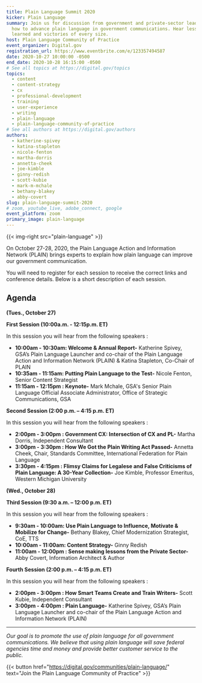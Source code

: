 ```yaml
---
title: Plain Language Summit 2020
kicker: Plain Language
summary: Join us for discussion from government and private-sector leaders on
  how to advance plain language in government communications. Hear lessons
  learned and victories of every size.
host: Plain Language Community of Practice
event_organizer: Digital.gov
registration_url: https://www.eventbrite.com/e/123357494587
date: 2020-10-27 10:00:00 -0500
end_date: 2020-10-28 16:15:00 -0500
# See all topics at https://digital.gov/topics
topics:
  - content
  - content-strategy
  - cx
  - professional-development
  - training
  - user-experience
  - writing
  - plain-language
  - plain-language-community-of-practice
# See all authors at https://digital.gov/authors
authors:
  - katherine-spivey
  - katina-stapleton
  - nicole-fenton
  - martha-dorris
  - annetta-cheek
  - joe-kimble
  - ginny-redish
  - scott-kubie
  - mark-m-mchale 
  - bethany-blakey
  - abby-covert  
slug: plain-language-summit-2020
# zoom, youtube_live, adobe_connect, google
event_platform: zoom
primary_image: plain-language
---
```


{{< img-right src="plain-language" >}}

On October 27-28, 2020, the Plain Language Action and Information Network (PLAIN) brings experts to explain how plain language can improve our government communication.

You will need to register for each session to receive the correct links and conference details. Below is a short description of each session.

## Agenda

**(Tues., October 27)**

**First Session (10:00a.m. - 12:15p.m. ET)**

In this session you will hear from the following speakers :

* **10:00am - 10:30am: Welcome & Annual Report-** Katherine Spivey, GSA’s Plain Language Launcher and co-chair of the Plain Language Action and Information Network (PLAIN) & Katina Stapleton, Co-Chair of PLAIN
* **10:35am - 11:15am: Putting Plain Language to the Test-** Nicole Fenton, Senior Content Strategist
* **11:15am - 12:15pm : Keynote-** Mark Mchale, GSA's Senior Plain Language Official Associate Administrator, Office of Strategic Communications, GSA

**Second Session (2:00 p.m. – 4:15 p.m. ET)**

In this session you will hear from the following speakers :

* **2:00pm - 3:00pm : Government CX: Intersection of CX and PL-** Martha Dorris, Independent Consultant 
* **3:00pm - 3:30pm : How We Got the Plain Writing Act Passed-** Annetta Cheek, Chair, Standards Committee, International Federation for Plain Language
* **3:30pm - 4:15pm : Flimsy Claims for Legalese and False Criticisms of Plain Language: A 30-Year Collection-** Joe Kimble, Professor Emeritus, Western Michigan University

**(Wed., October 28)**

**Third Session (9:30 a.m. – 12:00 p.m. ET)**

In this session you will hear from the following speakers :

* **9:30am - 10:00am: Use Plain Language to Influence, Motivate & Mobilize for Change-** Bethany Blakey, Chief Modernization Strategist, CoE, TTS
* **10:00am - 11:00am: Content Strategy-** Ginny Redish
* **11:00am - 12:00pm : Sense making lessons from the Private Sector-** Abby Covert, Information Architect & Author

**Fourth Session (2:00 p.m. – 4:15 p.m. ET)**

In this session you will hear from the following speakers :

* **2:00pm - 3:00pm : How Smart Teams Create and Train Writers-** Scott Kubie, Independent Consultant
* **3:00pm - 4:00pm : Plain Language-** Katherine Spivey, GSA’s Plain Language Launcher and co-chair of the Plain Language Action and Information Network (PLAIN)

---

*Our goal is to promote the use of plain language for all government communications. We believe that using plain language will save federal agencies time and money and provide better customer service to the public.*

{{< button href="https://digital.gov/communities/plain-language/" text="Join the Plain Language Community of Practice" >}}
